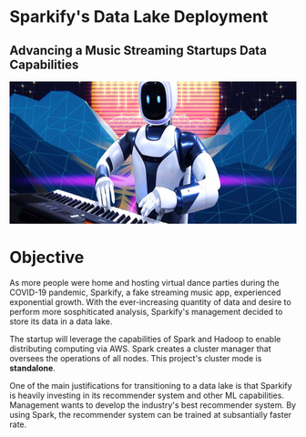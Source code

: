 # Sparkify's Data Lake Deployment
## Advancing a Music Streaming Startups Data Capabilities

<img src="https://github.com/Morgan-Sell/data-lake-music-streaming-app/blob/main/img/robot_keyboard.jpg" width="800" height="250">

# Objective
As more people were home and hosting virtual dance parties during the COVID-19 pandemic, Sparkify, a fake streaming music app, experienced exponential growth. With the ever-increasing quantity of data and desire to perform more sosphiticated analysis, Sparkify's management decided to store its data in a data lake.

The startup will leverage the capabilities of Spark and Hadoop to enable distributing computing via AWS. Spark creates a cluster manager that oversees the operations of all nodes. This project's cluster mode is **standalone**.

One of the main justifications for transitioning to a data lake is that Sparkify is heavily investing in its recommender system and other ML capabilities. Management wants to develop the industry's best recommender system. By using Spark, the recommender system can be trained at subsantially faster rate.